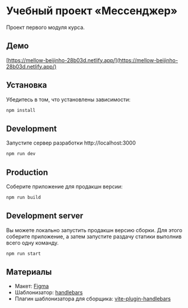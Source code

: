 # Учебный проект «Мессенджер»

Проект первого модуля курса.

## Демо

[https://mellow-beijinho-28b03d.netlify.app/](https://mellow-beijinho-28b03d.netlify.app/)

## Установка

Убедитесь в том, что установлены зависимости:

```bash
npm install
```

## Development

Запустите сервер разработки http://localhost:3000

```bash
npm run dev
```

## Production

Соберите приложение для продакшн версии:

```bash
npm run build
```

## Development server

Вы можете локально запустить продакшн версию сборки. Для этого соберите приложение, а затем запустите раздачу статики выполнив всего одну команду.

```bash
npm run start
```

## Материалы

- Макет: [Figma](https://www.figma.com/file/y7OIiC2xrD8O8ZeVR10SXf/middle.messenger.praktikum.yandex?type=design&node-id=0-1&mode=design&t=jQaFdcBYxp2ZJ8iP-0)
- Шаблонизатор: [handlebars](https://handlebarsjs.com/)
- Плагин шаблонизатора для сборщика: [vite-plugin-handlebars](https://www.npmjs.com/package/vite-plugin-handlebars)
